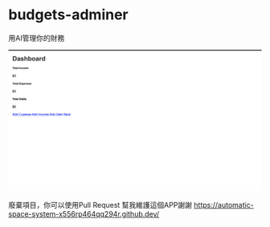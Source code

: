 # budgets-adminer
用AI管理你的財務

![demoimage1](https://github.com/Jensenleung2465/budgets-adminer/blob/main/Screenshot%202025-09-26%20at%209.30.54%20PM.png?raw=true)

廢棄項目，你可以使用Pull Request 幫我維護這個APP謝謝
https://automatic-space-system-x556rp464qq294r.github.dev/
